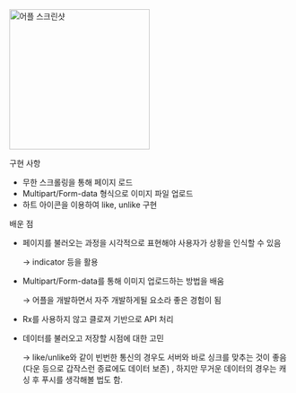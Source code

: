 <img width="250" alt="어플 스크린샷" src="https://user-images.githubusercontent.com/76080066/220016407-45b4bc12-e590-48d8-950a-3a9bb9295217.png">


구현 사항

- 무한 스크롤링을 통해 페이지 로드
- Multipart/Form-data 형식으로 이미지 파일 업로드
- 하트 아이콘을 이용하여 like, unlike 구현

배운 점

- 페이지를 불러오는 과정을 시각적으로 표현해야 사용자가 상황을 인식할 수 있음
    
    → indicator 등을 활용
    
- Multipart/Form-data를 통해 이미지 업로드하는 방법을 배움
    
    → 어플을 개발하면서 자주 개발하게될 요소라 좋은 경험이 됨
    
- Rx를 사용하지 않고 클로져 기반으로 API 처리
- 데이터를 불러오고 저장할 시점에 대한 고민
    
    → like/unlike와 같이 빈번한 통신의 경우도 서버와 바로 싱크를 맞추는 것이 좋음 (다운 등으로 갑작스런 종료에도 데이터 보존) , 하지만 무거운 데이터의 경우는 캐싱 후 푸시를 생각해볼 법도 함.
